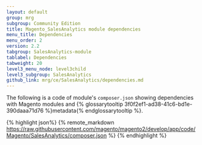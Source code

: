 ```yaml
---
layout: default
group: mrg
subgroup: Community Edition
title: Magento_SalesAnalytics module dependencies
menu_title: Dependencies
menu_order: 2
version: 2.2
tabgroup: SalesAnalytics-module
tablabel: Dependencies
tabweight: 20
level3_menu_node: level3child
level3_subgroup: SalesAnalytics
github_link: mrg/ce/SalesAnalytics/dependencies.md
---
```


The following is a code of module's `composer.json` showing dependencies with Magento modules and {% glossarytooltip 3f0f2ef1-ad38-41c6-bd1e-390daaa71d76 %}metadata{% endglossarytooltip %}.

{% highlight json%}
{% remote_markdown https://raw.githubusercontent.com/magento/magento2/develop/app/code/Magento/SalesAnalytics/composer.json %}
{% endhighlight %}
